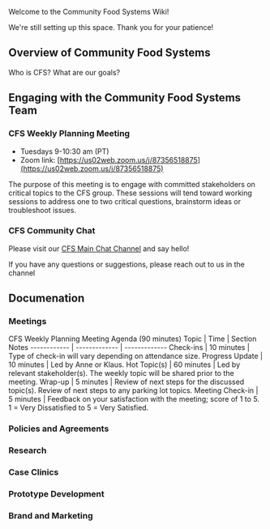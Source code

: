 Welcome to the Community Food Systems Wiki!

We're still setting up this space. Thank you for your patience!

## Overview of Community Food Systems

Who is CFS? What are our goals?



## Engaging with the Community Food Systems Team

### CFS Weekly Planning Meeting

- Tuesdays 9-10:30 am (PT)
- Zoom link: [https://us02web.zoom.us/j/87356518875](https://us02web.zoom.us/j/87356518875)

The purpose of this meeting is to engage with committed stakeholders on critical topics to the CFS group. These sessions will tend toward working sessions to address one to two critical questions, brainstorm ideas or troubleshoot issues.

### CFS Community Chat

Please visit our [CFS Main Chat Channel](https://chat.collectivesensecommons.org/agora/channels/cfs-community-food-systems---main-channel) and say hello!

If you have any questions or suggestions, please reach out to us in the channel



## Documenation

### Meetings

CFS Weekly Planning Meeting Agenda (90 minutes)
Topic | Time | Section Notes
------------ | ------------- | -------------
Check-ins | 10 minutes | Type of check-in will vary depending on attendance size.
Progress Update | 10 minutes | Led by Anne or Klaus.
Hot Topic(s) | 60 minutes | Led by relevant stakeholder(s). The weekly topic will be shared prior to the meeting.
Wrap-up | 5 minutes | Review of next steps for the discussed topic(s). Review of next steps to any parking lot topics.
Meeting Check-in | 5 minutes | Feedback on your satisfaction with the meeting; score of 1 to 5. 1 = Very Dissatisfied to 5 = Very Satisfied.

### Policies and Agreements

### Research

### Case Clinics

### Prototype Development

### Brand and Marketing
